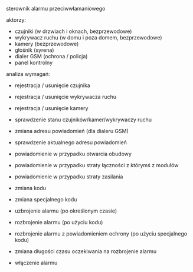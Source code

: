 sterownik alarmu przeciwwłamaniowego

aktorzy:
- czujniki (w drzwiach i oknach, bezprzewodowe)
- wykrywacz ruchu (w domu i poza domem, bezprzewodowe)
- kamery (bezprzewodowe)
- głośnik (syrena)
- dialer GSM (ochrona / policja)
- panel kontrolny

analiza wymagań:
- rejestracja / usunięcie czujnika
- rejestracja / usunięcie wykrywacza ruchu
- rejestracja / usunięcie kamery
- sprawdzenie stanu czujników/kamer/wykrywaczy ruchu
- zmiana adresu powiadomień (dla dialeru GSM)
- sprawdzenie aktualnego adresu powiadomień

- powiadomienie w przypadku otwarcia obudowy
- powiadomienie w przypadku straty łączności z którymś z modułów
- powiadomienie w przypadku straty zasilania

- zmiana kodu
- zmiana specjalnego kodu
- uzbrojenie alarmu (po określonym czasie)
- rozbrojenie alarmu (po użyciu kodu)
- rozbrojenie alarmu z powiadomieniem ochrony (po użyciu specjalnego kodu)
- zmiana długości czasu oczekiwania na rozbrojenie alarmu

- włączenie alarmu